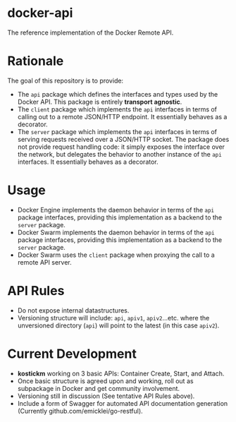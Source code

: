 # docker-api

The reference implementation of the Docker Remote API.

# Rationale

The goal of this repository is to provide:

- The `api` package which defines the interfaces and types used by the Docker API. This package is entirely **transport agnostic**.
- The `client` package which implements the `api` interfaces in terms of calling out to a remote JSON/HTTP endpoint. It essentially behaves as a decorator.
- The `server` package which implements the `api` interfaces in terms of serving requests received over a JSON/HTTP socket. The package does not provide request handling code: it simply exposes the interface over the network, but delegates the behavior to another instance of the `api` interfaces. It essentially behaves as a decorator.

# Usage

- Docker Engine implements the daemon behavior in terms of the `api` package interfaces, providing this implementation as a backend to the `server` package.
- Docker Swarm implements the daemon behavior in terms of the `api` package interfaces, providing this implementation as a backend to the `server` package.
- Docker Swarm uses the `client` package when proxying the call to a remote API server.

# API Rules

- Do not expose internal datastructures.
- Versioning structure will include: `api`, `apiv1`, `apiv2`...etc. where the unversioned directory (`api`) will point to the latest (in this case `apiv2`).

# Current Development

- **kostickm** working on 3 basic APIs: Container Create, Start, and Attach.
- Once basic structure is agreed upon and working, roll out as subpackage in Docker and get community involvement.
- Versioning still in discussion (See tentative API Rules above).
- Include a form of Swagger for automated API documentation generation (Currently github.com/emicklei/go-restful).
